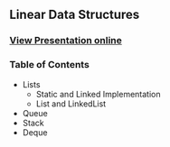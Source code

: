 ## Linear Data Structures
### [View Presentation online](https://rawgit.com/TelerikAcademy/SchoolAcademy/master/2015-12-Java-Data-Structures-Algorithms-and-testing/03.%20Linear-data-structures/slides/index.html)
### Table of Contents

- Lists
  - Static and Linked Implementation
  - List<T> and LinkedList<T>
- Queue<T>
- Stack<T>
- Deque